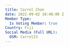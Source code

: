 ```yaml
---
title: Carrol Chan
date: 2022-09-02 10:48:00 Z
Member Type:
  Is Voting Member: true
Country: Fiji
Social Media (Full URL):
  OSM: Carrol23
---
```


